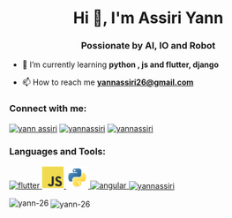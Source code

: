 <h1 align="center">Hi 👋, I'm Assiri Yann</h1>
<h3 align="center">Possionate by AI, IO and Robot</h3>

- 🌱 I’m currently learning **python , js and flutter, django**

- 📫 How to reach me **yannassiri26@gmail.com**

<h3 align="left">Connect with me:</h3>
<p align="left">
<a href="https://twitter.com/yann assiri" target="blank"><img align="center" src="https://raw.githubusercontent.com/rahuldkjain/github-profile-readme-generator/master/src/images/icons/Social/twitter.svg" alt="yann assiri" height="30" width="40" /></a>
<a href="https://linkedin.com/in/yannassiri" target="blank"><img align="center" src="https://raw.githubusercontent.com/rahuldkjain/github-profile-readme-generator/master/src/images/icons/Social/linked-in-alt.svg" alt="yannassiri" height="30" width="40" /></a>
<a href="https://stackoverflow.com/users/yannassiri" target="blank"><img align="center" src="https://raw.githubusercontent.com/rahuldkjain/github-profile-readme-generator/master/src/images/icons/Social/stack-overflow.svg" alt="yannassiri" height="30" width="40" /></a>

</p>

<h3 align="left">Languages and Tools:</h3>
<p align="left"> <a href="https://flutter.dev" target="_blank" rel="noreferrer"> <img src="https://www.vectorlogo.zone/logos/flutterio/flutterio-icon.svg" alt="flutter" width="40" height="40"/> </a> <a href="https://developer.mozilla.org/en-US/docs/Web/JavaScript" target="_blank" rel="noreferrer"> <img src="https://raw.githubusercontent.com/devicons/devicon/master/icons/javascript/javascript-original.svg" alt="javascript" width="40" height="40"/> </a>  <a href="https://www.python.org" target="_blank" rel="noreferrer"> <img src="https://raw.githubusercontent.com/devicons/devicon/master/icons/python/python-original.svg" alt="python" width="40" height="40"/> </a>
 <a href="https://www.angular.org" target="_blank" rel="noreferrer"> <img src="https://upload.wikimedia.org/wikipedia/commons/thumb/c/cf/Angular_full_color_logo.svg/1024px-Angular_full_color_logo.svg.png" alt="angular" width="40" height="40"/> </a> 
  <a href="https://stackoverflow.com/users/yannassiri" target="blank"><img align="center" src="https://upload.wikimedia.org/wikipedia/commons/thumb/a/a7/React-icon.svg/2300px-React-icon.svg.png" alt="yannassiri" height="30" width="40" /></a>
</p>

<p><img align="left" src="https://github-readme-stats.vercel.app/api/top-langs?username=yann-26&show_icons=true&locale=en&layout=compact" alt="yann-26" /></p>

<p>&nbsp;<img align="center" src="https://github-readme-stats.vercel.app/api?username=yann-26&show_icons=true&locale=en" alt="yann-26" /></p>
